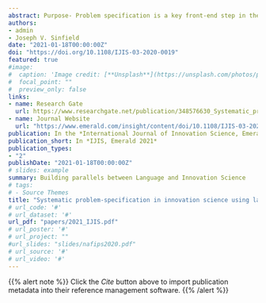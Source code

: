 ```yaml
---
abstract: Purpose- Problem specification is a key front-end step in the innovation process. This paper aims to introduce ‘purpose-context’ – a conceptual framework to systematically explore problem-specification across mapped contexts. The framework’s logic is operationalized by the inherent structure of language – its syntax/grammar, which enables the systematic exploration of problem-specification. The method showcases two approaches to structurally explore the vast textual databases available to us today for problem-specification in innovation science, thereby furthering the pursuit of innovation through its foundational elements. Design/methodology/approach- The conceptualization of the purpose-context framework was guided by logic and the scholarship of integration applied to bodies of work including innovation, design and linguistics. Further, the key elements of the conceptual framework were unpacked and structured using the syntax of language. Two approaches to operationalize the method were developed to illustrate the systematicity of the process. The construct was then validated by using it to systematically specify problems in the technical context of Raman spectroscopy and in the socio-technical context of international development. Overall, this paper is a work of relational scholarship of integration that bridges academic-practitioner gaps. Findings- The purpose-context framework is well-suited for application in the innovation process with applicability across several abstraction levels. One key contribution is the recognition that a broader problem-specification exercise covering one-one, one-many, many-one, many-many problem-context mappings expands the range of potential solutions (innovations) to address the problem-space. Additionally, the work finds that it is possible to provide structure to the cognitive elements of the innovation process by drawing inspiration from the structure inherent in other cognitive processes such as language (e.g., parts-of-speech, phrase composition). Drawing from language is particularly appropriate as language mediates communication in any collective pursuit of the innovation process and furthermore because a large amount of information exists in textual form. Finally, this paper finds that there is merit in approaching innovation science from its foundational elements – i.e. data, information and knowledge. Research limitations/implications - While the purpose-context framework is broadly applicable, the methodical approach to provide structure to the front-end cognitive process is ‘one’ fruitful approach. We suspect other approaches exist. Practical implications - The purpose-context framework is simple in its framing yet provides innovators, scholars and thought leaders, the ability to specify the problem space with greater coverage and precision. Further, in the solution-space, it provides them the ability to choose the breadth of solution scope (e.g. targeted solution addressing a single problem, targeted solution addressing a set of problems, the combination of solutions addressing a single problem and combination of solutions addressing a combination of problems). In addition, by pairing the creative front-end innovation process with machine power, this study provides a formal method to scale-up the coverage of creativity (and potentially that of solutions to those problems) and reduces the chances of missed/blind-spots in problem-specification. Finally, evaluating purpose-contexts leads to ‘capability-contexts’ – a capability-oriented viewpoint informing capability development decisions such as the focus of R&D programs and related resource allocation decisions. Originality/value - The paper uses logic to connect multiple bodies of research with a goal to provide systematicity to problem-specification – problem-specification, which is an under-addressed part of the innovation process. The use of data to systematically explore problem-space lends it systematicity (repeatability and measurability) and is therefore, valuable to innovation science. The proof-of-concept demonstrates the conversion of concept into a method for practical application.
authors:
- admin 
- Joseph V. Sinfield
date: "2021-01-18T00:00:00Z"
doi: "https://doi.org/10.1108/IJIS-03-2020-0019"
featured: true
#image:
#  caption: 'Image credit: [**Unsplash**](https://unsplash.com/photos/pLCdAaMFLTE)'
#  focal_point: ""
#  preview_only: false
links:
- name: Research Gate
  url: https://www.researchgate.net/publication/348576630_Systematic_problem-specification_in_innovation_science_using_language
- name: Journal Website
  url: "https://www.emerald.com/insight/content/doi/10.1108/IJIS-03-2020-0019/full/html"
publication: In the *International Journal of Innovation Science, Emerald*
publication_short: In *IJIS, Emerald 2021*
publication_types:
- "2"
publishDate: "2021-01-18T00:00:00Z"
# slides: example
summary: Building parallels between Language and Innovation Science
# tags:
# - Source Themes
title: "Systematic problem-specification in innovation science using language"
# url_code: '#'
# url_dataset: '#'
url_pdf: "papers/2021_IJIS.pdf"
# url_poster: '#'
# url_project: ""
#url_slides: "slides/nafips2020.pdf"
# url_source: '#'
# url_video: '#'
---
```


{{% alert note %}}
Click the *Cite* button above to import publication metadata into their reference management software.
{{% /alert %}}

